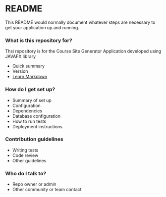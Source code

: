 # README #

This README would normally document whatever steps are necessary to get your application up and running.

### What is this repository for? ###
Thsi repository is for the Course Site Generator Application developed using JAVAFX library
* Quick summary
* Version
* [Learn Markdown](https://bitbucket.org/tutorials/markdowndemo)

### How do I get set up? ###

* Summary of set up
* Configuration
* Dependencies
* Database configuration
* How to run tests
* Deployment instructions

### Contribution guidelines ###

* Writing tests
* Code review
* Other guidelines

### Who do I talk to? ###

* Repo owner or admin
* Other community or team contact